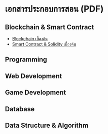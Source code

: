 # เอกสารประกอบการสอน (PDF)

## Blockchain & Smart Contract
- [Blockchain เบื้องต้น](https://mega.nz/folder/rGZUjTiA#md0UpWEQLdYUVqljFn6YSQ)
- [Smart Contract & Solidity เบื้องต้น](https://mega.nz/folder/KCgmXL7D#6P0MWGJyVUU8hxUgXUEbFw)
## Programming

## Web Development

## Game Development

## Database

## Data Structure & Algorithm
